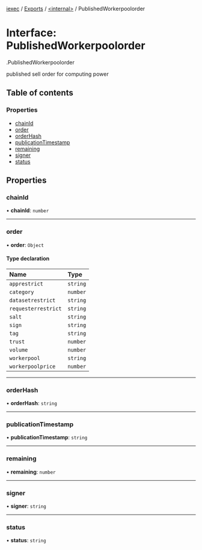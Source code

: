 [iexec](../README.md) / [Exports](../modules.md) / [<internal\>](../modules/internal_.md) / PublishedWorkerpoolorder

# Interface: PublishedWorkerpoolorder

[<internal>](../modules/internal_.md).PublishedWorkerpoolorder

published sell order for computing power

## Table of contents

### Properties

- [chainId](internal_.PublishedWorkerpoolorder.md#chainid)
- [order](internal_.PublishedWorkerpoolorder.md#order)
- [orderHash](internal_.PublishedWorkerpoolorder.md#orderhash)
- [publicationTimestamp](internal_.PublishedWorkerpoolorder.md#publicationtimestamp)
- [remaining](internal_.PublishedWorkerpoolorder.md#remaining)
- [signer](internal_.PublishedWorkerpoolorder.md#signer)
- [status](internal_.PublishedWorkerpoolorder.md#status)

## Properties

### chainId

• **chainId**: `number`

---

### order

• **order**: `Object`

#### Type declaration

| Name                | Type     |
| :------------------ | :------- |
| `apprestrict`       | `string` |
| `category`          | `number` |
| `datasetrestrict`   | `string` |
| `requesterrestrict` | `string` |
| `salt`              | `string` |
| `sign`              | `string` |
| `tag`               | `string` |
| `trust`             | `number` |
| `volume`            | `number` |
| `workerpool`        | `string` |
| `workerpoolprice`   | `number` |

---

### orderHash

• **orderHash**: `string`

---

### publicationTimestamp

• **publicationTimestamp**: `string`

---

### remaining

• **remaining**: `number`

---

### signer

• **signer**: `string`

---

### status

• **status**: `string`
